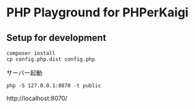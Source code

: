 # PHP Playground for PHPerKaigi

## Setup for development

```
composer install
cp config.php.dist config.php
```

サーバー起動

```
php -S 127.0.0.1:8070 -t public
```

http://localhost:8070/

